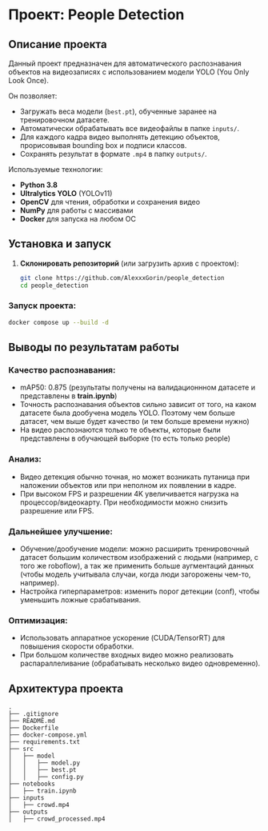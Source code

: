 # Проект: People Detection

## Описание проекта

Данный проект предназначен для автоматического распознавания объектов на видеозаписях с использованием модели YOLO (You Only Look Once).  

Он позволяет:
- Загружать веса модели (`best.pt`), обученные заранее на тренировочном датасете.
- Автоматически обрабатывать все видеофайлы в папке `inputs/`.
- Для каждого кадра видео выполнять детекцию объектов, прорисовывая bounding box и подписи классов.
- Сохранять результат в формате `.mp4` в папку `outputs/`.

Используемые технологии:
- **Python 3.8**
- **Ultralytics YOLO** (YOLOv11)
- **OpenCV** для чтения, обработки и сохранения видео
- **NumPy** для работы с массивами
- **Docker** для запуска на любом OC

## Установка и запуск

1. **Склонировать репозиторий** (или загрузить архив с проектом):
   ```bash
   git clone https://github.com/AlexxxGorin/people_detection
   cd people_detection

### Запуск проекта:

```bash
docker compose up --build -d
```

## Выводы по результатам работы
### Качество распознавания:

- mAP50: 0.875 (результаты получены на валидационнном датасете и представлены в **train.ipynb**)
- Точность распознавания объектов сильно зависит от того, на каком датасете была дообучена модель YOLO. Поэтому чем больше датасет, чем выше будет качество (и тем больше времени нужно)
- На видео распознаются только те объекты, которые были представлены в обучающей выборке (то есть только people)
### Анализ:

- Видео детекция обычно точная, но может возникать путаница при наложении объектов или при неполном их появлении в кадре.
- При высоком FPS и разрешении 4K увеличивается нагрузка на процессор/видеокарту. При необходимости можно снизить разрешение или FPS.
### Дальнейшее улучшение:

- Обучение/дообучение модели: можно расширить тренировочный датасет большим количеством изображений с людьми (например, с того же roboflow), а так же применить больше аугментаций данных (чтобы модель учитывала случаи, когда люди загорожены чем-то, например).
- Настройка гиперпараметров: изменить порог детекции (conf), чтобы уменьшить ложные срабатывания.
### Оптимизация:
- Использовать аппаратное ускорение (CUDA/TensorRT) для повышения скорости обработки.
- При большом количестве входных видео можно реализовать распараллеливание (обрабатывать несколько видео одновременно).

## Архитектура проекта

```plaintext
.
├── .gitignore
├── README.md
├── Dockerfile
├── docker-compose.yml
├── requirements.txt
├── src
│   ├── model
│   │   ├── model.py
│   │   ├── best.pt
│   │   ├── config.py
├── notebooks
│   ├── train.ipynb
├── inputs
│   ├── crowd.mp4
├── outputs
│   ├── crowd_processed.mp4
```
